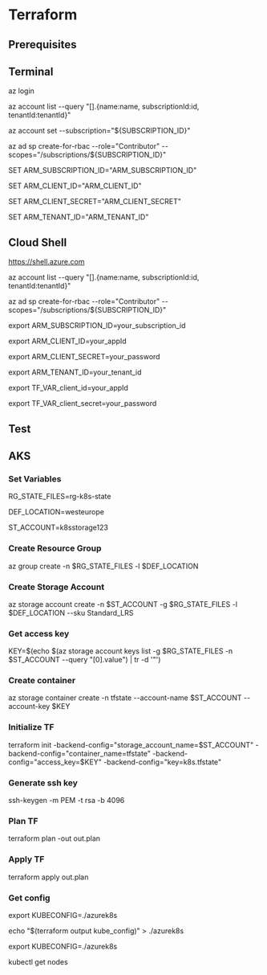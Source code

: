 # Terraform

## Prerequisites
## Terminal

az login

az account list --query "[].{name:name, subscriptionId:id, tenantId:tenantId}"

az account set --subscription="${SUBSCRIPTION_ID}"  

az ad sp create-for-rbac --role="Contributor" --scopes="/subscriptions/${SUBSCRIPTION_ID}"

SET ARM_SUBSCRIPTION_ID="ARM_SUBSCRIPTION_ID"

SET ARM_CLIENT_ID="ARM_CLIENT_ID"

SET ARM_CLIENT_SECRET="ARM_CLIENT_SECRET"

SET ARM_TENANT_ID="ARM_TENANT_ID"

## Cloud Shell

https://shell.azure.com

az account list --query "[].{name:name, subscriptionId:id, tenantId:tenantId}"

az ad sp create-for-rbac --role="Contributor" --scopes="/subscriptions/${SUBSCRIPTION_ID}"

export ARM_SUBSCRIPTION_ID=your_subscription_id

export ARM_CLIENT_ID=your_appId

export ARM_CLIENT_SECRET=your_password

export ARM_TENANT_ID=your_tenant_id

export TF_VAR_client_id=your_appId

export TF_VAR_client_secret=your_password


## Test

## AKS

### Set Variables

RG_STATE_FILES=rg-k8s-state

DEF_LOCATION=westeurope

ST_ACCOUNT=k8sstorage123


### Create Resource Group

az group create -n $RG_STATE_FILES -l $DEF_LOCATION

### Create Storage Account
az storage account create -n $ST_ACCOUNT -g $RG_STATE_FILES -l $DEF_LOCATION --sku Standard_LRS

### Get access key
KEY=$(echo $(az storage account keys list -g $RG_STATE_FILES -n $ST_ACCOUNT --query "[0].value") | tr -d '"')

### Create container
az storage container create -n tfstate --account-name $ST_ACCOUNT --account-key $KEY

### Initialize TF
terraform init -backend-config="storage_account_name=$ST_ACCOUNT" -backend-config="container_name=tfstate" -backend-config="access_key=$KEY" -backend-config="key=k8s.tfstate"

### Generate ssh key

ssh-keygen -m PEM -t rsa -b 4096

### Plan TF
terraform plan -out out.plan

### Apply TF
terraform apply out.plan

### Get config
export KUBECONFIG=./azurek8s

echo "$(terraform output kube_config)" > ./azurek8s

export KUBECONFIG=./azurek8s


kubectl get nodes
